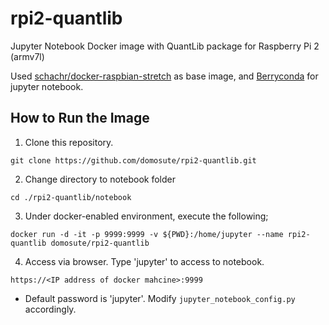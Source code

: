 # rpi2-quantlib
Jupyter Notebook Docker image with QuantLib package for Raspberry Pi 2 (armv7l)

Used [schachr/docker-raspbian-stretch](https://github.com/schachr/docker-raspbian-stretch) as base image, and [Berryconda](https://github.com/jjhelmus/berryconda) for jupyter notebook.

How to Run the Image
------------
1. Clone this repository.
```
git clone https://github.com/domosute/rpi2-quantlib.git
```
2. Change directory to notebook folder
```
cd ./rpi2-quantlib/notebook
```
3. Under docker-enabled environment, execute the following;
```
docker run -d -it -p 9999:9999 -v ${PWD}:/home/jupyter --name rpi2-quantlib domosute/rpi2-quantlib
```
4. Access via browser. Type 'jupyter' to access to notebook.
```
https://<IP address of docker mahcine>:9999
```
* Default password is 'jupyter'.  Modify `jupyter_notebook_config.py` accordingly.
